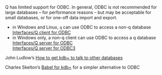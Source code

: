 Q has limited support for ODBC. In general, ODBC is not recommended for large databases – for performance reasons – but may be acceptable for small databases, or for one-off data import and export.

- in Windows and Linux, `q` can use ODBC to access a non-q database  
<i class="far fa-hand-point-right"></i> [Interfaces/Q client for ODBC](/interfaces/q-client-for-odbc)
- in Windows only, a non-q client can use ODBC to access a q database  
<i class="far fa-hand-point-right"></i> [Interfaces/Q server for ODBC](/interfaces/q-server-for-odbc)  
<i class="far fa-hand-point-right"></i> [Interfaces/Q server for ODBC3 ](/interfaces/q-server-for-odbc3)

<i class="far fa-hand-point-right"></i> John Ludlow’s <i class="fab fa-github"></i> [How to get kdb+ to talk to other databases <i class="fas fa-file-pdf-o"></i>](https://github.com/kxcontrib/jludlow/blob/master/docs/odbc.pdf)

<i class="far fa-hand-point-right"></i> Charles Skelton’s <i class="fab fa-github"></i> [Babel for kdb+](https://github.com/CharlesSkelton/babel) for a simpler alternative to ODBC


